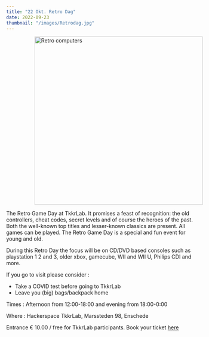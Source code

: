 ```yaml
---
title: "22 Okt. Retro Dag"
date: 2022-09-23
thumbnail: "/images/Retrodag.jpg"
---
```


<img src="/images/Retrodag.jpg" width="450px" style="margin: 0 15%;" alt="Retro computers">

The Retro Game Day at TkkrLab. It promises a feast of recognition: the old controllers, cheat codes, secret levels and of course the heroes of the past. Both the well-known top titles and lesser-known classics are present. All games can be played. The Retro Game Day is a special and fun event for young and old.


During this Retro Day the focus will be on CD/DVD based consoles such as playstation 1 2 and 3, older xbox, gamecube, WII and WII U, Philips CDI and more.

If you go to visit please consider :

- Take a COVID test before going to TkkrLab
- Leave you (big) bags/backpack home


Times : Afternoon from 12:00-18:00 and evening from 18:00-0:00

Where : Hackerspace TkkrLab, Marssteden 98, Enschede

Entrance € 10.00 / free for TkkrLab participants. Book your ticket [here](https://tickets.tkkrlab.space/TkkrLab/retro2022/)